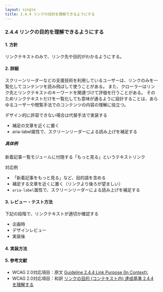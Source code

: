 ```yaml
---
layout: single
title: 2.4.4 リンクの目的を理解できるようにする
---
```


### 2.4.4 リンクの目的を理解できるようにする

#### 1. 方針

リンクテキストのみで、リンク先や目的がわかるようにする。

#### 2. 詳細

スクリーンリーダーなどの支援技術を利用しているユーザーは、リンクのみを一覧化してコンテンツを読み飛ばして使うことがある。
また、クローラーはリンク先とリンクテキストのキーワードを関連づけて評価を行うことがある。
そのためリンクテキストだけを一覧化しても意味が通るように設計することは、あらゆるユーザーや閲覧手法でのコンテンツの内容の理解に役立つ。

デザイン的に許容できない場合は代替手法で実装する

- 補足の文章を近くに置く
- aria-label属性で、スクリーンリーダーによる読み上げを補足する

##### 具体例

新着記事一覧モジュールに付随する「もっと見る」というテキストリンク

対応例

- 「新着記事をもっと見る」など、目的語を含める
- 補足する文章を近くに置く（リンクより後ろが望ましい）
- `aria-label`属性で、スクリーンリーダーによる読み上げを補足する

#### 3. レビュー・テスト方法

下記の段階で、リンクテキストが適切か確認する

- 企画時
- デザインレビュー
- 実装後

#### 4. 実装方法

#### 5. 参考文献

- WCAG 2.0対応項目：原文 [Guideline 2.4.4 Link Purpose (In Context):](https://www.w3.org/TR/UNDERSTANDING-WCAG20/navigation-mechanisms-refs.html)
- WCAG 2.0対応項目：和訳 [リンクの目的 (コンテキスト内) 達成基準 2.4.4 を理解する](https://waic.jp/docs/UNDERSTANDING-WCAG20/navigation-mechanisms-refs.html#pdlinkcontextdef)
